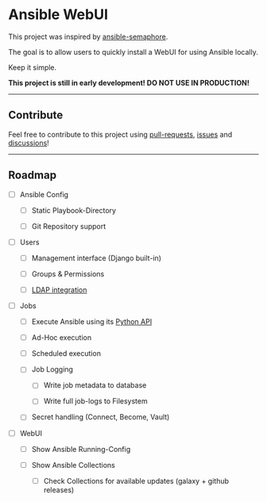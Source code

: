 # Ansible WebUI

This project was inspired by [ansible-semaphore](https://github.com/ansible-semaphore/semaphore).

The goal is to allow users to quickly install a WebUI for using Ansible locally.

Keep it simple.

**This project is still in early development! DO NOT USE IN PRODUCTION!**


----

## Contribute

Feel free to contribute to this project using [pull-requests](https://github.com/ansibleguy/ansible-webui/pulls), [issues](https://github.com/ansibleguy/ansible-webui/issues) and [discussions](https://github.com/ansibleguy/ansible-webui/discussions)!


----

## Roadmap

- [ ] Ansible Config

  - [ ] Static Playbook-Directory

  - [ ] Git Repository support

- [ ] Users

  - [ ] Management interface (Django built-in)

  - [ ] Groups & Permissions

  - [ ] [LDAP integration](https://github.com/django-auth-ldap/django-auth-ldap)

- [ ] Jobs

  - [ ] Execute Ansible using its [Python API](https://docs.ansible.com/ansible/latest/dev_guide/developing_api.html)

  - [ ] Ad-Hoc execution

  - [ ] Scheduled execution

  - [ ] Job Logging

    - [ ] Write job metadata to database

    - [ ] Write full job-logs to Filesystem

  - [ ] Secret handling (Connect, Become, Vault)


- [ ] WebUI

  - [ ] Show Ansible Running-Config

  - [ ] Show Ansible Collections

    - [ ] Check Collections for available updates (galaxy + github releases)
